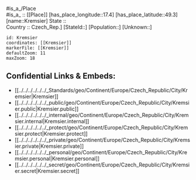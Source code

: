 ﻿---
location: [49.3,17.4] 
mapzoom: [7,12] 
mapmarker: city 
type: City
tags:
- geo/City


SpocWebEntityId: 31635
isDeleted: false
confidential: public

---
#is_a_/Place  
#is_a_ :: [[Place]] 
[has_place_longitude::17.4] 
[has_place_latitude::49.3] 
[name::Kremsier] 
State ::  
Country :: Czech_Rep.] 
[StateId::] 
[Population::] 
[Unknown::] 


```leaflet
id: Kremsier
coordinates: [[Kremsier]] 
markerFile: [[Kremsier]] 
defaultZoom: 11 
maxZoom: 18
```


## Confidential Links & Embeds: 
- [[../../../../../../_Standards/geo/Continent/Europe/Czech_Republic/City/Kremsier|Kremsier]] 
- [[../../../../../../_public/geo/Continent/Europe/Czech_Republic/City/Kremsier.public|Kremsier.public]] 
- [[../../../../../../_internal/geo/Continent/Europe/Czech_Republic/City/Kremsier.internal|Kremsier.internal]] 
- [[../../../../../../_protect/geo/Continent/Europe/Czech_Republic/City/Kremsier.protect|Kremsier.protect]] 
- [[../../../../../../_private/geo/Continent/Europe/Czech_Republic/City/Kremsier.private|Kremsier.private]] 
- [[../../../../../../_personal/geo/Continent/Europe/Czech_Republic/City/Kremsier.personal|Kremsier.personal]] 
- [[../../../../../../_secret/geo/Continent/Europe/Czech_Republic/City/Kremsier.secret|Kremsier.secret]] 
